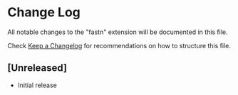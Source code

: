 # Change Log

All notable changes to the "fastn" extension will be documented in this file.

Check [Keep a Changelog](http://keepachangelog.com/) for recommendations on how to structure this file.

## [Unreleased]

- Initial release